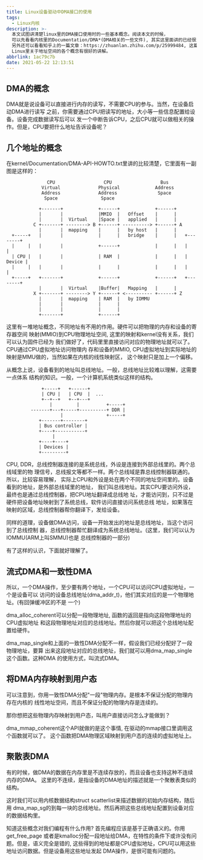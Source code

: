 ```yaml
---
title: Linux设备驱动中DMA接口的使用
tags:
  - Linux内核
description: >-
  本文试图讲清楚linux里的DMA接口使用时的一些基本概念。阅读本文的时候，
  可以先看看内核里的Documentation/DMA*(DMA相关的一些文件), 其实这里面讲的已经很清楚了，
  另外还可以看看知乎上的一篇文章：https://zhuanlan.zhihu.com/p/25999484, 这篇文章对
  Linux里关于地址空间的各个概念有很好的讲解。
abbrlink: 1ac79c7b
date: 2021-05-22 12:13:51
---
```


DMA的概念
----------

DMA就是说设备可以直接进行内存的读写，不需要CPU的参与。当然，在设备启动DMA进行读写
之前，你需要通过CPU把读写的地址，大小等一些信息配置给设备。设备完成数据读写后可以
发一个中断告诉CPU，之后CPU就可以做相关的操作。但是，CPU要把什么地址告诉设备呢？

几个地址的概念
---------------

在kernel/Documentation/DMA-API-HOWTO.txt里讲的比较清楚，它里面有一副图是这样的：
```
               CPU                  CPU                  Bus
             Virtual              Physical             Address
             Address              Address               Space
              Space                Space

            +-------+             +------+             +------+
            |       |             |MMIO  |   Offset    |      |
            |       |  Virtual    |Space |   applied   |      |
          C +-------+ --------> B +------+ ----------> +------+ A
            |       |  mapping    |      |   by host   |      |
  +-----+   |       |             |      |   bridge    |      |   +--------+
  |     |   |       |             +------+             |      |   |        |
  | CPU |   |       |             | RAM  |             |      |   | Device |
  |     |   |       |             |      |             |      |   |        |
  +-----+   +-------+             +------+             +------+   +--------+
            |       |  Virtual    |Buffer|   Mapping   |      |
          X +-------+ --------> Y +------+ <---------- +------+ Z
            |       |  mapping    | RAM  |   by IOMMU
            |       |             |      |
            |       |             |      |
            +-------+             +------+
```
这里有一堆地址概念，不同地址有不用的作用。硬件可以把物理的内存和设备的寄存器空间
映射(MMIO)到CPU物理地址空间, 这里的映射和kernel没有关系，我们可以认为固件已经为
我们做好了，代码里里直接访问对应的物理地址就可以了。CPU通过CPU虚拟地址访问物理内
存和设备的MMIO, CPU虚拟地址到实际地址的映射是MMU做的，当然如果在内核的线性映射区，
这个映射只是加上一个偏移。

从概念上说，设备看到的地址叫总线地址。一般，总线地址比较难以理解，这需要一点体系
结构的知识。一般，一个计算机系统类似这样的结构。
```
             +-----+   +------+
             | CPU |   | CPU  |  ...
             +--+--+   +--+---+
                |         |          +-----+
         -------+---+-----+----------+ DDR |
                    |                +-----+
            +-------+--------+
            | Bus controller |
            +----+-----------+
                 |
            +----+----+
            | Devices |
            +---------+
```
CPU, DDR，总线控制器连接的是系统总线，外设是连接到外部总线里的。两个总线域里的物
理信号，总线报文等都不一样。两个总线域是靠总线控制器联通的。所以，比较容易理解，
实际上CPU和外设是处在两个不同的地址空间里的。设备看到的地址，是外部总线域里的地址，
我们叫总线地址。其实CPU要访问外设，最终也是通过总线控制器，把CPU地址翻译成总线地
址，才能访问到，只不过是硬件把设备地址映射到了系统总线，软件访问直接访问系统总线
地址，如果落在映射的区域，总线控制器帮你翻译下，发给设备。

同样的道理，设备做DMA访问，设备一开始发出的地址是总线地址，当这个访问到了总线控制
器，总线控制器帮忙翻译成为系统总线地址。(这里，我们可以认为IOMMU(ARM上叫SMMU)也是
总线控制器的一部分)

有了这样的认识，下面就好理解了。

流式DMA和一致性DMA
--------------------

所以，一个DMA操作，至少要有两个地址，一个CPU可以访问CPU虚拟地址，一个是设备可以
访问的设备总线地址(dma_addr_t)，他们其实对应的是一个物理地址。(有回弹缓冲区的不是
一个)

dma_alloc_coherent可以分配一段物理地址, 函数的返回是指向这段物理地址的CPU虚拟地址
和这段物理地址对应的总线地址。然后你就可以把这个总线地址配置给硬件。

dma_map_single和上面的一致性DMA分配不一样，假设我们已经分配好了一段物理地址，要算
出来这段地址对应的总线地址，我们就可以用dma_map_single这个函数。这种DMA
的使用方式，叫流式DMA。

将DMA内存映射到用户态
----------------------

可以注意到，你用一致性DMA分配"一段"物理内存。是根本不保证分配的物理内存在内核的
线性地址空间，而且不保证分配的物理内存是连续的。

那你想把这些物理内存映射到用户态，叫用户直接访问怎么才能做到？

dma_mmap_coherent这个API就做的是这个事情, 在驱动的mmap接口里调用这个函数就可以了。
这个函数把DMA物理区域映射到用户态的连续的虚拟地址上。

聚散表DMA
-----------

有的时候，做DMA的数据在内存里是不连续存放的，而且设备也支持这种不连续内存的DMA。
这里的不连续，是指设备的DMA地址的描述就是一个聚散表类似的结构。

这时我们可以用内核数据结构struct scatterlist来描述数据的初始内存结构，随后用
dma_map_sg的到每一块的总线地址。然后再把这些总线地址配置到设备对应的数据结构里。

知道这些概念对我们编程有什么作用? 首先编程应该是基于正确语义的。你用get_free_page
或者是kmalloc分配一段地址给DMA，在特性的条件下或许没有问题。但是，语义完全是错的,
这些得到的地址都是CPU虚拟地址，CPU可以用这些地址访问数据。但是设备用这些地址发起
DMA操作，是很可能有问题的。
